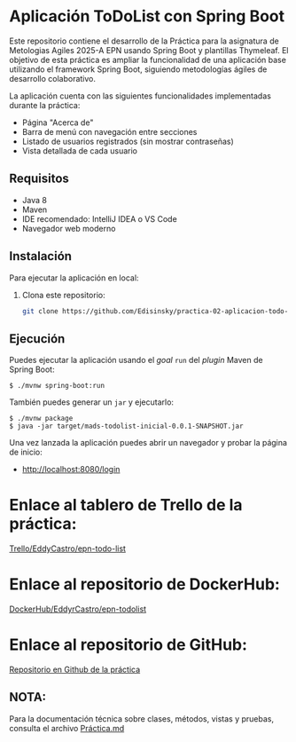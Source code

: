 # Aplicación ToDoList con Spring Boot
Este repositorio contiene el desarrollo de la Práctica para la asignatura de Metologias Agiles 2025-A EPN usando Spring Boot y plantillas Thymeleaf. El objetivo de esta práctica es ampliar la funcionalidad de una aplicación base utilizando el framework Spring Boot, siguiendo metodologías ágiles de desarrollo colaborativo.


La aplicación cuenta con las siguientes funcionalidades implementadas durante la práctica:

- Página "Acerca de"
- Barra de menú con navegación entre secciones
- Listado de usuarios registrados (sin mostrar contraseñas)
- Vista detallada de cada usuario


## Requisitos

- Java 8
- Maven
- IDE recomendado: IntelliJ IDEA o VS Code
- Navegador web moderno

## Instalación

Para ejecutar la aplicación en local:

1. Clona este repositorio:

   ```bash
   git clone https://github.com/Edisinsky/practica-02-aplicacion-todo-EddyCastro.git

## Ejecución

Puedes ejecutar la aplicación usando el _goal_ `run` del _plugin_ Maven
de Spring Boot:

```
$ ./mvnw spring-boot:run 
```   

También puedes generar un `jar` y ejecutarlo:

```
$ ./mvnw package
$ java -jar target/mads-todolist-inicial-0.0.1-SNAPSHOT.jar 
```

Una vez lanzada la aplicación puedes abrir un navegador y probar la página de inicio:

- [http://localhost:8080/login](http://localhost:8080/login)

# Enlace al tablero de Trello de la práctica:
[Trello/EddyCastro/epn-todo-list](https://trello.com/invite/b/683a4dd191d724abd0827dce/ATTIcd3feea94bc292167e8077beb2c4538fF18411AD/todolist-epn)

# Enlace al repositorio de DockerHub: 
[DockerHub/EddyrCastro/epn-todolist](https://hub.docker.com/r/eddyrcastro/epn-todolist)


# Enlace al repositorio de GitHub:
[Repositorio en Github de la práctica](https://github.com/Edisinsky/practica-02-aplicacion-todo-EddyCastro.git)


## **NOTA:** 
Para la documentación técnica sobre clases, métodos, vistas y pruebas, consulta el archivo 
[Práctica.md](doc/practica.md) 
